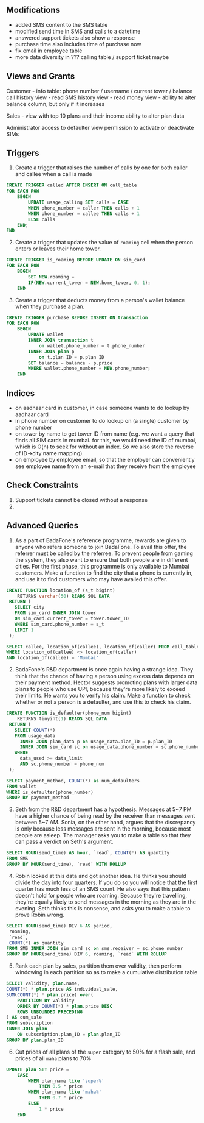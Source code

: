 ## Modifications
* added SMS content to the SMS table
* modified send time in SMS and calls to a datetime
* answered support tickets also show a response
* purchase time also includes time of purchase now
* fix email in employee table
* more data diversity in ??? calling table / support ticket maybe

## Views and Grants
Customer -
 info table: phone number / username / current tower / balance
 call history view - read
 SMS history view - read
 money view - ability to alter balance column, but only if it increases

Sales -
  view with top 10 plans and their income
  ability to alter plan data

Administrator
  access to defaulter view
  permission to activate or deactivate SIMs 

## Triggers
1) Create a trigger that raises the number of calls by one for both caller and callee when a call is made

```SQL
CREATE TRIGGER called AFTER INSERT ON call_table  
FOR EACH ROW  
	BEGIN 
		UPDATE usage_calling SET calls = CASE  
		WHEN phone_number = caller THEN calls + 1  
		WHEN phone_number = callee THEN calls + 1  
		ELSE calls  
	END;  
END
```

2) Create a trigger that updates the value of `roaming` cell when the person enters or leaves their home tower.

```SQL
CREATE TRIGGER is_roaming BEFORE UPDATE ON sim_card
FOR EACH ROW
    BEGIN
        SET NEW.roaming = 
        IF(NEW.current_tower = NEW.home_tower, 0, 1);
    END
```

3) Create a trigger that deducts money from a person's wallet balance when they purchase a plan.

```SQL
CREATE TRIGGER purchase BEFORE INSERT ON transaction
FOR EACH ROW
    BEGIN
        UPDATE wallet
        INNER JOIN transaction t 
	        on wallet.phone_number = t.phone_number
        INNER JOIN plan p 
	        on t.plan_ID = p.plan_ID
        SET balance = balance - p.price
        WHERE wallet.phone_number = NEW.phone_number;
    END

```

## Indices
* on aadhaar card in customer, in case someone wants to do lookup by aadhaar card
* in phone number on customer to do lookup on (a single) customer by phone number
* on tower by name to get tower ID from name (e.g. we want a query that finds all SIM cards in mumbai. for this, we would need the ID of mumbai, which is O(n) to seek for without an index. So we also store the reverse of ID->city name mapping)
* on employee by employee email, so that the employer can conveniently see employee name from an e-mail that they receive from the employee

## Check Constraints
1) Support tickets cannot be closed without a response
2) 

## Advanced Queries

1) As a part of BadaFone's reference programme, rewards are given to anyone who refers someone to join BadaFone. To avail this offer, the referrer must be called by the referree. To prevent people from gaming the system, they also want to ensure that both people are in different cities. For the first phase, this programme is only available to Mumbai customers. Make a function to find the city that a phone is currently in, and use it to find customers who may have availed this offer.

```SQL
CREATE FUNCTION location_of (s_t bigint)  
    RETURNS varchar(50) READS SQL DATA  
 RETURN (
   SELECT city  
   FROM sim_card INNER JOIN tower  
   ON sim_card.current_tower = tower.tower_ID  
   WHERE sim_card.phone_number = s_t  
   LIMIT 1
 );

SELECT callee, location_of(callee), location_of(caller) FROM call_table  
WHERE location_of(callee) <> location_of(caller)  
AND location_of(callee) = 'Mumbai'
```

2) BadaFone's R&D department is once again having a strange idea. They think that the chance of having a person using excess data depends on their payment method. Hector suggests promoting plans with larger data plans to people who use UPI, because they're more likely to exceed their limits. He wants you to verify his claim. Make a function to check whether or not a person is a defaulter, and use this to check his claim.

```SQL
CREATE FUNCTION is_defaulter(phone_num bigint)  
    RETURNS tinyint(1) READS SQL DATA  
 RETURN (  
   SELECT COUNT(*)  
   FROM usage_data  
     INNER JOIN plan_data p on usage_data.plan_ID = p.plan_ID  
     INNER JOIN sim_card sc on usage_data.phone_number = sc.phone_number  
   WHERE 
     data_used >= data_limit  
     AND sc.phone_number = phone_num  
 );

SELECT payment_method, COUNT(*) as num_defaulters  
FROM wallet  
WHERE is_defaulter(phone_number)  
GROUP BY payment_method
```

3) Seth from the R&D department has a hypothesis. Messages at 5\~7 PM have a higher chance of being read by the receiver than messages sent between 5\~7 AM. Sonia, on the other hand, argues that the discrepancy is only because less messages are sent in the morning, because most people are asleep. The manager asks you to make a table so that they can pass a verdict on Seth's argument.

```SQL
SELECT HOUR(send_time) AS hour, `read`, COUNT(*) AS quantity  
FROM SMS  
GROUP BY HOUR(send_time), `read` WITH ROLLUP
```

4) Robin looked at this data and got another idea. He thinks you should divide the day into four quarters. If you do so you will notice that the first quarter has much less of an SMS count. He also says that this pattern doesn't hold for people who are roaming. Because they're travelling, they're equally likely to send messages in the morning as they are in the evening. Seth thinks this is nonsense, and asks you to make a table to prove Robin wrong.

```SQL
SELECT HOUR(send_time) DIV 6 AS period,  
 roaming,  
 `read`,  
 COUNT(*) as quantity  
FROM SMS INNER JOIN sim_card sc on sms.receiver = sc.phone_number  
GROUP BY HOUR(send_time) DIV 6, roaming, `read` WITH ROLLUP
```

5) Rank each plan by sales, partition them over validity, then perform windowing in each partition so as to make a cumulative distribution table

```SQL
SELECT validity, plan.name,  
COUNT(*) * plan.price AS individual_sale,  
SUM(COUNT(*) * plan.price) over(  
    PARTITION BY validity  
    ORDER BY COUNT(*) * plan.price DESC  
    ROWS UNBOUNDED PRECEDING 
) AS cum_sale  
FROM subscription  
INNER JOIN plan 
    ON subscription.plan_ID = plan.plan_ID  
GROUP BY plan.plan_ID
```

6) Cut prices of all plans of the `super` category to 50% for a flash sale, and prices of all `maha` plans to 70% 

```SQL
UPDATE plan SET price = 
	CASE 
		WHEN plan_name like 'super%' 
			THEN 0.5 * price
		WHEN plan_name like 'maha%'
			THEN 0.7 * price
		ELSE
			1 * price
	END
```